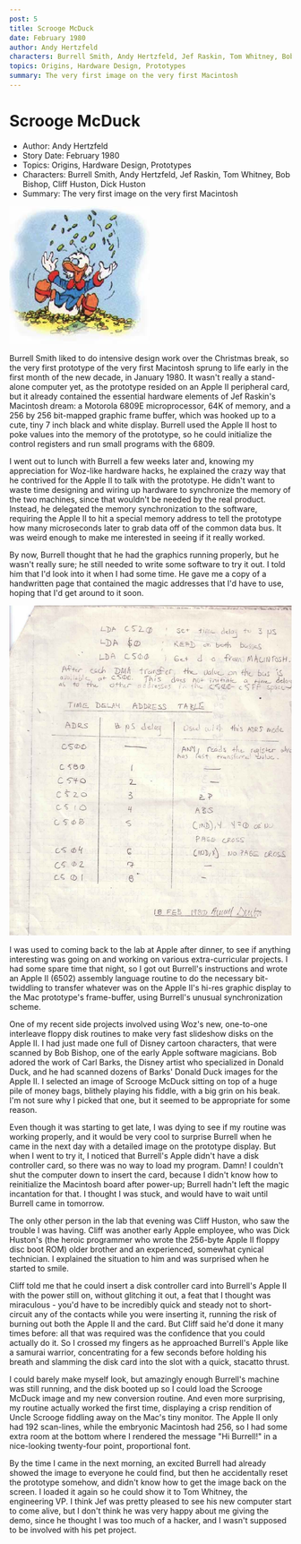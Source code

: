 ```yaml
---
post: 5
title: Scrooge McDuck
date: February 1980
author: Andy Hertzfeld
characters: Burrell Smith, Andy Hertzfeld, Jef Raskin, Tom Whitney, Bob Bishop, Cliff Huston, Dick Huston
topics: Origins, Hardware Design, Prototypes
summary: The very first image on the very first Macintosh
---
```


# Scrooge McDuck
* Author: Andy Hertzfeld
* Story Date: February 1980
* Topics: Origins, Hardware Design, Prototypes
* Characters: Burrell Smith, Andy Hertzfeld, Jef Raskin, Tom Whitney, Bob Bishop, Cliff Huston, Dick Huston
* Summary: The very first image on the very first Macintosh

![This image is similar to the first image ever displayed on a Macintosh](images/Macintosh/scrooge.jpg) 
    
Burrell Smith liked to do intensive design work over the Christmas break, so the very first prototype of the very first Macintosh sprung to life early in the first month of the new decade, in January 1980.  It wasn't really a stand-alone computer yet, as the prototype resided on an Apple II peripheral card, but it already contained the essential hardware elements of Jef Raskin's Macintosh dream: a Motorola 6809E microprocessor, 64K of memory, and a 256 by 256 bit-mapped graphic frame buffer, which was hooked up to a cute, tiny 7 inch black and white display.  Burrell used the Apple II host to poke values into the memory of the prototype, so he could initialize the control registers and run small programs with the 6809.

I went out to lunch with Burrell a few weeks later and, knowing my appreciation for Woz-like hardware hacks, he explained the crazy way that he contrived for the Apple II to talk with the prototype.  He didn't want to waste time designing and wiring up hardware to synchronize the memory of the two machines, since that wouldn't be needed by the real product.  Instead, he delegated the memory synchronization to the software, requiring the Apple II to hit a special memory address to tell the prototype how many microseconds later to grab data off of the common data bus.   It was weird enough to make me interested in seeing if it really worked.

By now, Burrell thought that he had the graphics running properly, but he wasn't really sure; he still needed to write some software to try it out.  I told him that I'd look into it when I had some time. He gave me a copy of a handwritten page that contained the magic addresses that I'd have to use, hoping that I'd get around to it soon.

![](images/Macintosh/burrelldma.jpg)

I was used to coming back to the lab at Apple after dinner, to see if anything interesting was going on and working on various extra-curricular projects.  I had some spare time that night, so I got out Burrell's instructions and wrote an Apple II (6502) assembly language routine to do the necessary bit-twiddling to transfer whatever was on the Apple II's hi-res graphic display to the Mac prototype's frame-buffer, using Burrell's unusual synchronization scheme.

One of my recent side projects involved using Woz's new, one-to-one interleave floppy disk routines to make very fast slideshow disks on the Apple II.  I had just made one full of Disney cartoon characters, that were scanned by Bob Bishop, one of the early Apple software magicians.  Bob adored the work of Carl Barks, the Disney artist who specialized in Donald Duck, and he had scanned dozens of Barks' Donald Duck images for the Apple II.  I selected an image of Scrooge McDuck sitting on top of a huge pile of money bags, blithely playing his fiddle, with a big grin on his beak. I'm not sure why I picked that one, but it seemed to be appropriate for some reason.

Even though it was starting to get late, I was dying to see if my routine was working properly, and it would be very cool to surprise Burrell when he came in the next day with a detailed image on the prototype display.  But when I went to try it, I noticed that Burrell's Apple didn't have a disk controller card, so there was no way to load my program.  Damn! I couldn't shut the computer down to insert the card, because I didn't know how to reinitialize the Macintosh board after power-up; Burrell hadn't left the magic incantation for that.  I thought I was stuck, and would have to wait until Burrell came in tomorrow.

The only other person in the lab that evening was Cliff Huston, who saw the trouble I was having.  Cliff was another early Apple employee, who was Dick Huston's (the heroic programmer who wrote the 256-byte Apple II floppy disc boot ROM) older brother and an experienced, somewhat cynical technician.  I explained the situation to him and was surprised when he started to smile.

Cliff told me that he could insert a disk controller card into Burrell's Apple II with the power still on, without glitching it out, a feat that I thought was miraculous - you'd have to be incredibly quick and steady not to short-circuit any of the contacts while you were inserting it, running the risk of burning out both the Apple II and the card.  But Cliff said he'd done it many times before: all that was required was the confidence that you could actually do it.  So I crossed my fingers as he approached Burrell's Apple like a samurai warrior, concentrating for a few seconds before holding his breath and slamming the disk card into the slot with a quick, stacatto thrust.

I could barely make myself look, but amazingly enough Burrell's machine was still running, and the disk booted up so I could load the Scrooge McDuck image and my new conversion routine.  And even more surprising, my routine actually worked the first time, displaying a crisp rendition of Uncle Scrooge fiddling away on the Mac's tiny monitor.   The Apple II only had 192 scan-lines, while the embryonic Macintosh had 256, so I had some extra room at the bottom where I rendered the message "Hi Burrell!" in a nice-looking twenty-four point, proportional font.

By the time I came in the next morning, an excited Burrell had already showed the image to everyone he could find, but then he accidentally reset the prototype somehow, and didn't know how to get the image back on the screen.  I loaded it again so he could show it to Tom Whitney, the engineering VP.  I think Jef was pretty pleased to see his new computer start to come alive, but I don't think he was very happy about me giving the demo, since he thought I was too much of a hacker, and I wasn't supposed to be involved with his pet project.